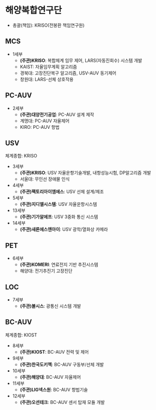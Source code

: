 # 해양복합연구단
- 총괄(책임): KRISO(전봉환 책임연구원)

## MCS
- 1세부
  * **(주관)KRISO**: 복합체계 임무 제어, LARS(자동진회수) 시스템 개발
  * KAIST: 자율임무계획 알고리즘
  * 경북대: 고장진단복구 알고리즘, USV-AUV 동기제어
  * 창원대: LARS-선체 상호작용

## PC-AUV
- 2세부
  * **(주관)대양전기공업**: PC-AUV 설계 제작
  * 계명대: PC-AUV 자율제어
  * KIRO: PC-AUV 항법

## USV
체계종합: KRISO
- 3세부
  * **(주관)KRISO**: USV 자율운항기술개발, 내항성능시험, DP알고리즘 개발
  * 서울대: 무인선 장애물 인식
- 4세부
  * **(주관)팩토리아이엠에스**: USV 선체 설계/제조
- 5세부
  * **(주관)지디엘시스템**: USV 자율운항시스템
- 13세부
  * **(주관)기가알에프**: USV 3중화 통신 시스템
- 14세부
  * **(주관)새론에스엔아이**: USV 광학/열화상 카메라
 
## PET
- 6세부
  * **(주관)KOMERI**: 연료전지 기반 추진시스템
  * 해양대: 전기추진기 고장진단

## LOC
- 7세부
  * **(주관)볼시스**: 광통신 시스템 개발

## BC-AUV
체계종합: KIOST
- 8세부
  * **(주관)KIOST**: BC-AUV 전력 및 제어
- 9세부
  * **(주관)한국도키멕**: BC-AUV 구동부/선체 개발
- 10세부
  * **(주관)해양대**: BC-AUV 자율제어
- 11세부
  * **(주관)LIG넥스원**: BC-AUV 항법기술
- 12세부
  * **(주관)오션테크**: BC-AUV 센서 탑재 모듈 개발

